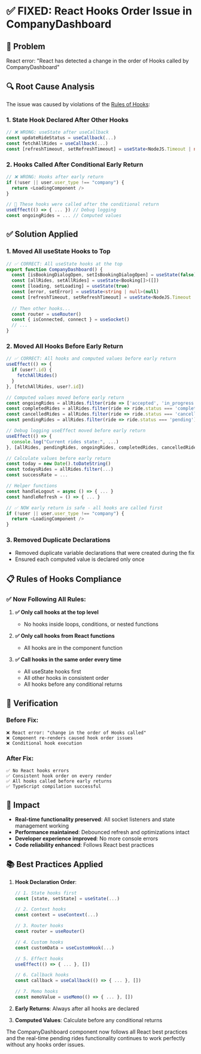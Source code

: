 # ✅ FIXED: React Hooks Order Issue in CompanyDashboard

## 🐛 Problem
React error: "React has detected a change in the order of Hooks called by CompanyDashboard"

## 🔍 Root Cause Analysis

The issue was caused by violations of the [Rules of Hooks](https://react.dev/link/rules-of-hooks):

### 1. **State Hook Declared After Other Hooks**
```typescript
// ❌ WRONG: useState after useCallback
const updateRideStatus = useCallback(...)
const fetchAllRides = useCallback(...)
const [refreshTimeout, setRefreshTimeout] = useState<NodeJS.Timeout | null>(null) // 🚫 Violates Rules of Hooks
```

### 2. **Hooks Called After Conditional Early Return**
```typescript
// ❌ WRONG: Hooks after early return
if (!user || user.user_type !== "company") {
  return <LoadingComponent />
}

// 🚫 These hooks were called after the conditional return
useEffect(() => { ... }) // Debug logging
const ongoingRides = ... // Computed values
```

## ✅ Solution Applied

### 1. **Moved All useState Hooks to Top**
```typescript
// ✅ CORRECT: All useState hooks at the top
export function CompanyDashboard() {
  const [isBookingDialogOpen, setIsBookingDialogOpen] = useState(false)
  const [allRides, setAllRides] = useState<Booking[]>([])
  const [loading, setLoading] = useState(true)
  const [error, setError] = useState<string | null>(null)
  const [refreshTimeout, setRefreshTimeout] = useState<NodeJS.Timeout | null>(null) // ✅ Moved to top
  
  // Then other hooks...
  const router = useRouter()
  const { isConnected, connect } = useSocket()
  // ...
}
```

### 2. **Moved All Hooks Before Early Return**
```typescript
// ✅ CORRECT: All hooks and computed values before early return
useEffect(() => {
  if (user?.id) {
    fetchAllRides()
  }
}, [fetchAllRides, user?.id])

// Computed values moved before early return
const ongoingRides = allRides.filter(ride => ['accepted', 'in_progress'].includes(ride.status))
const completedRides = allRides.filter(ride => ride.status === 'completed')
const cancelledRides = allRides.filter(ride => ride.status === 'cancelled')
const pendingRides = allRides.filter(ride => ride.status === 'pending')

// Debug logging useEffect moved before early return
useEffect(() => {
  console.log("Current rides state:", ...)
}, [allRides, pendingRides, ongoingRides, completedRides, cancelledRides])

// Calculate values before early return
const today = new Date().toDateString()
const todaysRides = allRides.filter(...)
const successRate = ...

// Helper functions
const handleLogout = async () => { ... }
const handleRefresh = () => { ... }

// ✅ NOW early return is safe - all hooks are called first
if (!user || user.user_type !== "company") {
  return <LoadingComponent />
}
```

### 3. **Removed Duplicate Declarations**
- Removed duplicate variable declarations that were created during the fix
- Ensured each computed value is declared only once

## 📋 Rules of Hooks Compliance

### ✅ **Now Following All Rules:**

1. **✅ Only call hooks at the top level**
   - No hooks inside loops, conditions, or nested functions

2. **✅ Only call hooks from React functions**
   - All hooks are in the component function

3. **✅ Call hooks in the same order every time**
   - All useState hooks first
   - All other hooks in consistent order
   - All hooks before any conditional returns

## 🧪 Verification

### Before Fix:
```
❌ React error: "change in the order of Hooks called"
❌ Component re-renders caused hook order issues
❌ Conditional hook execution
```

### After Fix:
```
✅ No React hooks errors
✅ Consistent hook order on every render
✅ All hooks called before early returns
✅ TypeScript compilation successful
```

## 🎯 Impact

- **Real-time functionality preserved**: All socket listeners and state management working
- **Performance maintained**: Debounced refresh and optimizations intact
- **Developer experience improved**: No more console errors
- **Code reliability enhanced**: Follows React best practices

## 📚 Best Practices Applied

1. **Hook Declaration Order**:
   ```typescript
   // 1. State hooks first
   const [state, setState] = useState(...)
   
   // 2. Context hooks
   const context = useContext(...)
   
   // 3. Router hooks
   const router = useRouter()
   
   // 4. Custom hooks
   const customData = useCustomHook(...)
   
   // 5. Effect hooks
   useEffect(() => { ... }, [])
   
   // 6. Callback hooks
   const callback = useCallback(() => { ... }, [])
   
   // 7. Memo hooks
   const memoValue = useMemo(() => { ... }, [])
   ```

2. **Early Returns**: Always after all hooks are declared

3. **Computed Values**: Calculate before any conditional returns

The CompanyDashboard component now follows all React best practices and the real-time pending rides functionality continues to work perfectly without any hooks order issues.
